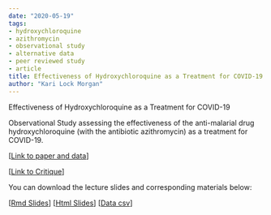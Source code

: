 ```yaml
---
date: "2020-05-19"
tags:
- hydroxychloroquine
- azithromycin
- observational study
- alternative data
- peer reviewed study
- article
title: Effectiveness of Hydroxychloroquine as a Treatment for COVID-19
author: "Kari Lock Morgan"
---
```


Effectiveness of Hydroxychloroquine as a Treatment for COVID-19

Observational Study assessing the effectiveness of the anti-malarial drug hydroxychloroquine (with the antibiotic azithromycin) as a treatment for COVID-19.  

[[Link to paper and data]( https://www.sciencedirect.com/science/article/pii/S0924857920300996?via%3Dihub)]

[[Link to Critique](https://scienceintegritydigest.com/2020/03/24/thoughts-on-the-gautret-et-al-paper-about-hydroxychloroquine-and-azithromycin-treatment-of-covid-19-infections/)]

You can download the lecture slides and corresponding materials below:

[[Rmd Slides](/resources/chloroquine.rmd)]
[[Html Slides](/resources/chloroquine.html)]
[[Data csv](/resources/chloroquine.csv)]
